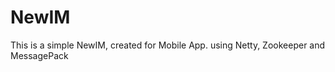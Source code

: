 NewIM
=====

This is a simple NewIM, created for Mobile App.
using Netty, Zookeeper and MessagePack
